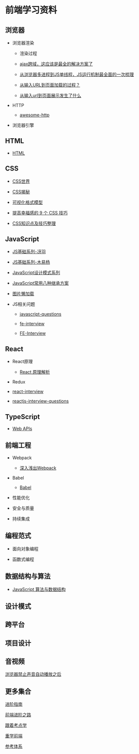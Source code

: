 # 前端学习资料

## 浏览器

  * 浏览器渲染
  
    * 渲染过程
    
    * [ajax跨域，这应该是最全的解决方案了](https://segmentfault.com/a/1190000012469713)

    * [从浏览器多进程到JS单线程，JS运行机制最全面的一次梳理](https://segmentfault.com/a/1190000012925872)

    * [从输入URL到页面加载的过程？](https://segmentfault.com/a/1190000013662126)

    * [从输入url到页面展示发生了什么](https://www.zhiqiang2726.com/2019/08/06/%E9%9D%A2%E8%AF%95%E9%A2%98-%E4%BB%8E%E8%BE%93%E5%85%A5url%E5%88%B0%E9%A1%B5%E9%9D%A2%E5%B1%95%E7%A4%BA%E5%8F%91%E7%94%9F%E4%BA%86%E4%BB%80%E4%B9%88/)
    
  * HTTP
    * [awesome-http](https://github.com/semlinker/awesome-http)
  
  * 浏览器引擎
  
  
## HTML

  * [HTML](https://developer.mozilla.org/zh-CN/docs/Web/HTML)


## CSS
  * [CSS世界](https://book.douban.com/subject/27615777/)

  * [CSS揭秘](https://book.douban.com/subject/26745943/)

  * [可视化格式模型](https://www.zhiqiang2726.com/2019/03/23/CSS-%E5%8F%AF%E8%A7%86%E5%8C%96%E6%A0%BC%E5%BC%8F%E6%A8%A1%E5%9E%8B/)

  * [提高幸福感的 9 个 CSS 技巧](https://juejin.im/post/5cb45a06f265da03474df54e)

  * [CSS知识点及技巧整理](https://juejin.im/post/6844903567707357197)


## JavaScript

 * [JS基础系列-冴羽](https://github.com/mqyqingfeng/Blog)
 * [JS基础系列-木易杨](https://github.com/yygmind/blog)
 * [JavaScript设计模式系列](https://github.com/ZengLingYong/Blog)
 * [JavaScript常用八种继承方案](https://juejin.im/post/5bcb2e295188255c55472db0)
 * [图片懒加载](https://github.com/dwqs/blog/issues/74)
 
 * JS相关问题
 
   * [javascript-questions](https://github.com/yangshun/front-end-interview-handbook/blob/master/contents/zh/javascript-questions.md)
   
   * [fe-interview](https://github.com/haizlin/fe-interview/blob/master/category/js.md)
   
   * [FE-Interview](https://github.com/lgwebdream/FE-Interview)
  

## React
  
  * React原理
    * [React 原理解析](https://yuchengkai.cn/react/)
  
  * Redux
  
  * [react-interview](https://github.com/Pau1fitz/react-interview/blob/master/zh-cn.md)
  
  * [reactjs-interview-questions](https://github.com/semlinker/reactjs-interview-questions)
  

## TypeScript
  * [Web APIs](https://developer.mozilla.org/en-US/docs/Web/API)


## 前端工程

  * Webpack
    * [深入浅出Webpack](http://webpack.wuhaolin.cn/)
  
  * Babel
    * [Babel](https://www.babeljs.cn/docs/)
  
  * 性能优化
  
  * 安全与质量
  
  * 持续集成
  

## 编程范式

  * 面向对象编程
  
  * 函数式编程

## 数据结构与算法
  
  * [JavaScript 算法与数据结构](https://github.com/trekhleb/javascript-algorithms/blob/master/README.zh-CN.md)

## 设计模式

## 跨平台

## 项目设计


## 音视频
[浏览器禁止声音自动播放之后](https://juejin.im/post/5af7129bf265da0b8262df4c)


## 更多集合
[进阶指南](https://www.cxymsg.com/guide/)

[前端进阶之路](https://yuchengkai.cn/docs/frontend/)

[跟着考点学](https://juejin.im/post/6844903577220349959)

[重学前端](https://time.geekbang.org/column/article/82764)

[参考体系](https://www.processon.com/view/link/5c64d495e4b025fe7c964ca0#map)



